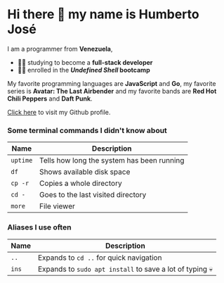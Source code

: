 # Hi there 👋 my name is Humberto José

I am a programmer from **Venezuela**,

- 🧑‍🎓 studying to become a **full-stack developer**
- 📓🏫 enrolled in the **_Undefined Shell_ bootcamp**

My favorite programming languages are **JavaScript** and **Go**, my favorite series is **Avatar: The Last Airbender** and my favorite bands are **Red Hot Chili Peppers** and **Daft Punk**.

[Click here](https://github.com/achequisde) to visit my Github profile.

### Some terminal commands I didn't know about

| Name     | Description                                |
| -------- | ------------------------------------------ |
| `uptime` | Tells how long the system has been running |
| `df`     | Shows available disk space                 |
| `cp -r`  | Copies a whole directory                   |
| `cd -`   | Goes to the last visited directory         |
| `more`   | File viewer                                |

### Aliases I use often

| Name  | Description                                              |
| ----- | -------------------------------------------------------- |
| `..`  | Expands to `cd ..` for quick navigation                  |
| `ins` | Expands to `sudo apt install` to save a lot of typing 💀 |
